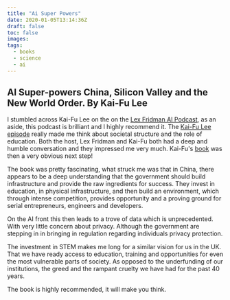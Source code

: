 ```yaml
---
title: "Ai Super Powers"
date: 2020-01-05T13:14:36Z
draft: false
toc: false
images:
tags:
  - books
  - science
  - ai
---
```


## AI Super-powers China, Silicon Valley and the New World Order. By Kai-Fu Lee

I stumbled across Kai-Fu Lee on the on the [Lex Fridman AI Podcast](https://lexfridman.com/ai/), as an aside, this podcast is brilliant and I highly recommend it. The [Kai-Fu Lee episode](https://www.youtube.com/watch?v=cQ48rP_Rs4g&list=PLrAXtmErZgOdP_8GztsuKi9nrraNbKKp4) really made me think about societal structure and the role of education. Both the host, Lex Fridman and Kai-Fu both had a deep and humble conversation and they impressed me very much. Kai-Fu's [book](https://www.amazon.co.uk/AI-Superpowers-China-Silicon-Valley/dp/132854639X) was then a very obvious next step!

The book was pretty fascinating, what struck me was that in China, there appears to be a deep understanding that the government should build infrastructure and provide the raw ingredients for success. They invest in education, in physical infrastructure, and then build an environment, which through intense competition, provides opportunity and a proving ground for serial entrepreneurs, engineers and developers.

On the AI front this then leads to a trove of data which is unprecedented. With very little concern about privacy. Although the government are stepping in in bringing in regulation regarding individuals privacy protection.

The investment in STEM makes me long for a similar vision for us in the UK. That we have ready access to education, training and opportunities for even the most vulnerable parts of society. As opposed to the underfunding of our institutions, the greed and the rampant cruelty we have had for the past 40 years.

The book is highly recommended, it will make you think.
